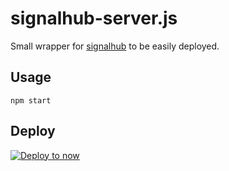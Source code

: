 # signalhub-server.js

Small wrapper for [signalhub](https://github.com/mafintosh/signalhub) to be easily deployed.

## Usage

```
npm start
```

## Deploy

[![Deploy to now](https://deploy.now.sh/static/button.svg)](https://deploy.now.sh/?repo=https://github.com/caiogondim/signalhub-server&env=NOW_API_KEY)
